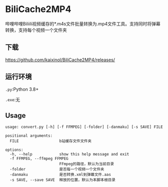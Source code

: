 # BiliCache2MP4
哔哩哔哩Biliili视频缓存的*.m4s文件批量转换为.mp4文件工具。支持同时将弹幕转换，支持每个视频一个文件夹
## 下载
https://github.com/kaixinol/BiliCache2MP4/releases/
## 运行环境
`.py`:Python 3.8+

`.exe`:无
## Usage
```
usage: convert.py [-h] [-f FFMPEG] [-folder] [-danmaku] [-s SAVE] FILE

positional arguments:
  FILE                  b站缓存文件文件夹

options:
  -h, --help            show this help message and exit
  -f FFMPEG, --ffmpeg FFMPEG
                        FFmpeg的路径，默认为当前目录
  -folder               是否每一个视频一个文件夹
  -danmaku              是否转换.xml到弹幕文件.aas
  -s SAVE, --save SAVE  释放的位置，默认为本脚本根目录
```
